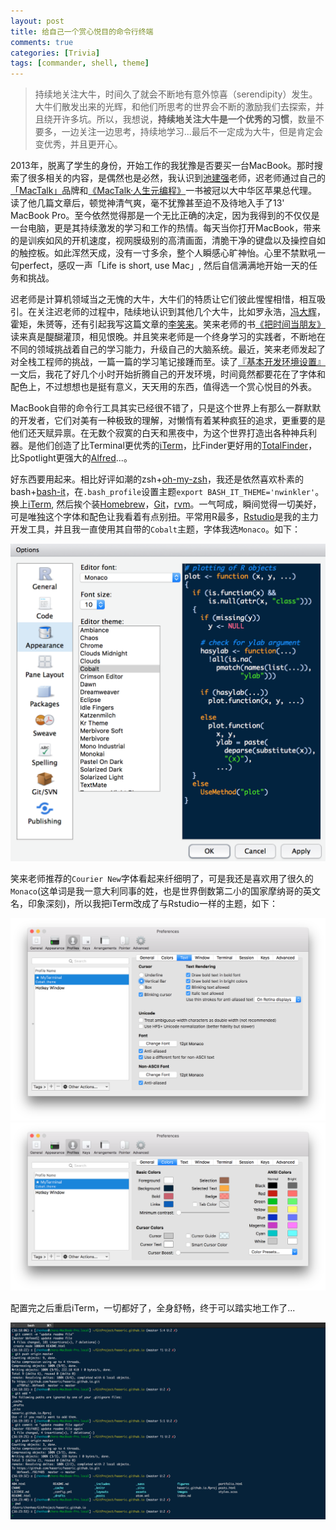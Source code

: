 ```yaml
---
layout: post
title: 给自己一个赏心悦目的命令行终端
comments: true
categories: [Trivia]
tags: [commander, shell, theme]
---
```


> 持续地关注大牛，时间久了就会不断地有意外惊喜（serendipity）发生。大牛们散发出来的光辉，和他们所思考的世界会不断的激励我们去探索，并且绕开许多坑。所以，我想说，**持续地关注大牛是一个优秀的习惯**，数量不要多，一边关注一边思考，持续地学习...最后不一定成为大牛，但是肯定会变优秀，并且更开心。

2013年，脱离了学生的身份，开始工作的我犹豫是否要买一台MacBook。那时搜索了很多相关的内容，是偶然也是必然，我认识到[池建强](http://macshuo.com)老师，迟老师通过自己的[「MacTalk」](http://macshuo.com)品牌和[《MacTalk·人生元编程》](https://www.amazon.cn/dp/B00ID5UV30)一书被冠以大中华区苹果总代理。读了他几篇文章后，顿觉神清气爽，毫不犹豫甚至迫不及待地入手了13' MacBook Pro。至今依然觉得那是一个无比正确的决定，因为我得到的不仅仅是一台电脑，更是其持续激发的学习和工作的热情。每天当你打开MacBook，带来的是训疾如风的开机速度，视网膜级别的高清画面，清脆干净的键盘以及操控自如的触控板。如此浑然天成，没有一寸多余，整个人瞬感心旷神怡。心里不禁默吼一句perfect，感叹一声「Life is short, use Mac」, 然后自信满满地开始一天的任务和挑战。

迟老师是计算机领域当之无愧的大牛，大牛们的特质让它们彼此惺惺相惜，相互吸引。在关注迟老师的过程中，陆续地认识到其他几个大牛，比如罗永浩，[冯大辉](http://dbanotes.net)，霍矩，朱赟等，还有引起我写这篇文章的[李笑来](http://xiaolai.li/about/)。笑来老师的书[《把时间当朋友》](http://zhibimo.com/books/xiaolai/ba-shi-jian-dang-zuo-peng-you/)读来真是醍醐灌顶，相见恨晚。并且笑来老师是一个终身学习的实践者，不断地在不同的领域挑战着自己的学习能力，升级自己的大脑系统。最近，笑来老师发起了对全栈工程师的挑战，一篇一篇的学习笔记接踵而至。读了[『基本开发环境设置』](http://xiaolai.li/2016/06/16/makecs-basic-dev-env-settup/)一文后，我花了好几个小时开始折腾自己的开发环境，时间竟然都要花在了字体和配色上，不过想想也是挺有意义，天天用的东西，值得选一个赏心悦目的外表。

MacBook自带的命令行工具其实已经很不错了，只是这个世界上有那么一群默默的开发者，它们对美有一种极致的理解，对懒惰有着某种疯狂的追求，更重要的是他们还天赋异禀。在无数个寂寞的白天和黑夜中，为这个世界打造出各种神兵利器。是他们创造了比Terminal更优秀的[iTerm](https://www.iterm2.com/)，比Finder更好用的[TotalFinder](http://totalfinder.binaryage.com/)，比Spotlight更强大的[Alfred](https://www.alfredapp.com/)...。

好东西要用起来。相比好评如潮的zsh+[oh-my-zsh](https://github.com/robbyrussell/oh-my-zsh)，我还是依然喜欢朴素的bash+[bash-it](https://github.com/Bash-it/bash-it)，在`.bash_profile`设置主题`export BASH_IT_THEME='nwinkler'`。换上[iTerm](https://www.iterm2.com/), 然后挨个装[Homebrew](http://brew.sh)，[Git](https://git-scm.com)，[rvm](https://rvm.io)。一气呵成，瞬间觉得一切美好，可是唯独这个字体和配色让我看着有点别扭。平常用R最多，[Rstudio](https://www.rstudio.com)是我的主力开发工具，并且我一直使用其自带的`Cobalt`主题，字体我选`Monaco`。如下：

![](/images/codingTheme/Rstudio_theme.png)

笑来老师推荐的`Courier New`字体看起来纤细明了，可是我还是喜欢用了很久的`Monaco`(这单词是我一意大利同事的姓，也是世界倒数第二小的国家摩纳哥的英文名，印象深刻)，所以我把iTerm改成了与Rstudio一样的主题，如下：

![](/images/codingTheme/iterm_font.png)   
![](/images/codingTheme/iterm_color.png)   

配置完之后重启iTerm，一切都好了，全身舒畅，终于可以踏实地工作了...

![](/images/codingTheme/iterm_screenshot.png)  





